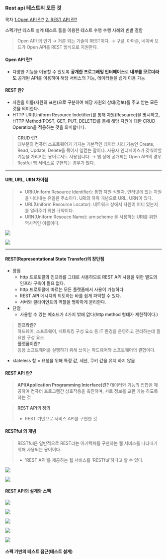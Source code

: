 ### Rest api 테스트의 모든 것

목차
[1.Open API 란?](#Open-API-란?)
[2. REST API 란?](####REST-API-란?)

스펙기반 테스트 설계
테스트 툴을 이용한 테스트 수행
수행 사례와 빈발 결함

> Open API 의 인기 → 거론 되는 기술이 REST이다. → 구글, 아마존, 네이버 모드가 Open API를 REST 방식으로 지원한다.

#### Open API 란?
- 다양한 기능을 이용할 수 있도록 **공개한 프로그래밍 인터페이스**로 **내부를 모르더라도** 공개된 API를 이용하여 해당 서비스의 기능, 데이터들을 쉽게 이용 가능

#### REST 란?
- 자원을 이름(자원의 표현)으로 구분하여 해당 자원의 상태(정보)를 주고 받는 모든 것을 의미한다.
- HTTP URI(Uniform Resource Indetifier)를 통해 자원(Resource)을 명시하고, HTTP Method(POST, GET, PUT, DELETE)를 통해 해당 자원에 대한 CRUD Operation을 적용하는 것을 의미합니다.

> **CRUD 란?**</br>
> 대부분의 컴퓨터 소프트웨어가 가지는 기본적인 데이터 처리 기능인 Create, Read, Update, Delete를 묶어서 일컫는 말이다. 사용자 인터페이스가 갖춰야할 기능을 가리키는 용어로서도 사용됩니다.
→ 웹 상에 공개되는 Open API의 경우 Restful 웹 서비스로 구현되는 경우가 많다.

___
#### **URI, URL, URN 차이점**</br>
> - URI(Uniform Resource Identifier): 통합 자원 식별자. 인터넷에 있는 자원을 나타내는 유일한 주소이다. URI의 하위 개념으로 URL, URN이 있다.
> - URL(Uniform Resource Locator): 네트워크 상에서 자원이 어디 있는지를 알려주기 위한 규약이다.
> - URN(Uniform Resouce Name): urn:scheme 을 사용하는 URI를 위한 역사적인 이름이다.

![](https://media.vlpt.us/images/jch9537/post/51dcc312-8ecb-4048-80df-cbde40865e7a/image.png)

![](https://media.vlpt.us/images/jch9537/post/88b0c8ac-5870-4cbc-b613-7dd39f510f31/image.png)
___


#### REST(Representational State Transfer)의 장단점
- 장점
    - http 프로토콜의 인프라를 그대로 사용하므로 REST API 사용을 위한 별도의 인프라 구축이 필요 없다.
    - http 프로토콜에 따르는 모든 플랫폼에서 사용이 가능하다.
    - REST API 메시지의 의도하는 바를 쉽게 파악할 수 있다.
    - 서버와 클라이언트의 역할을 명확하게 분리한다.
- 단점
    - 사용할 수 있는 메소드가 4가지 밖에 없다(http method 형태가 제한적이다.)


> **인프라란?**</br>
> 하드웨어, 소프트웨어, 네트워킹 구성 요소 등 IT 환경을 운영하고 관리하는데 필요한 구성 요소</br>
> **플랫폼이란?**</br>
> 응용 소프트웨어를 실행하기 위해 쓰이는 하드웨어와 소프트웨어의 결합이다.


- stateless 함 = 요청을 위해 특정 값, 세션, 쿠키 값을 유지 하지 않음

#### REST API 란?
> **API(Application Programming Interface)란?**
> 데이터와 기능의 집합을 제공하여 컴퓨터 프로그램간 상호작용을 촉진하며, 서로 정보를 교환 가능 하도록 하는 것</br>

> **REST API의 정의**
> - REST 기반으로 서비스 API를 구현한 것


#### RESTful 의 개념
> RESTful은 일반적으로 REST라는 아키텍처를 구현하는 웹 서비스를 나타내기 위해 사용되는 용어이다.
> - 'REST API'를 제공하는 웹 서비스를 'RESTful'하다고 할 수 있다.


![](https://image.slidesharecdn.com/restapi-160801072508/95/rest-api-7-1024.jpg?cb=1470036438)

![](https://image.slidesharecdn.com/restapi-160801072508/95/rest-api-8-638.jpg?cb=1470036438)

#### REST API의 설계와 스펙

![](https://image.slidesharecdn.com/restapi-160801072508/95/rest-api-12-1024.jpg?cb=1470036438)

![](https://image.slidesharecdn.com/restapi-160801072508/95/rest-api-13-1024.jpg?cb=1470036438)

![](https://image.slidesharecdn.com/restapi-160801072508/95/rest-api-14-1024.jpg?cb=1470036438)

![](https://image.slidesharecdn.com/restapi-160801072508/95/rest-api-15-1024.jpg?cb=1470036438)

![](https://image.slidesharecdn.com/restapi-160801072508/95/rest-api-16-1024.jpg?cb=1470036438)

#### 스펙 기반의 테스트 접근(테스트 설계)
